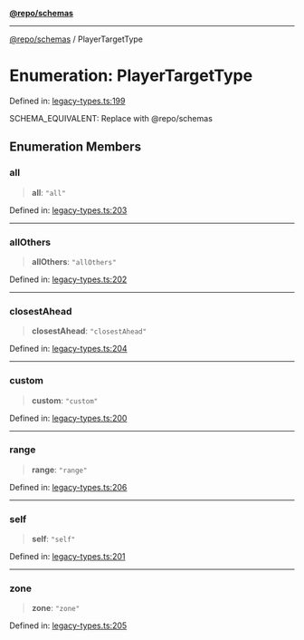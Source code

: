 [**@repo/schemas**](../README.md)

***

[@repo/schemas](../globals.md) / PlayerTargetType

# Enumeration: PlayerTargetType

Defined in: [legacy-types.ts:199](https://github.com/alexqguo/drinking-board-game-v3/blob/675bd7febb3071dfc3dca88ee4e9928e0ed24aab/packages/schemas/src/legacy-types.ts#L199)

SCHEMA_EQUIVALENT: Replace with @repo/schemas

## Enumeration Members

### all

> **all**: `"all"`

Defined in: [legacy-types.ts:203](https://github.com/alexqguo/drinking-board-game-v3/blob/675bd7febb3071dfc3dca88ee4e9928e0ed24aab/packages/schemas/src/legacy-types.ts#L203)

***

### allOthers

> **allOthers**: `"allOthers"`

Defined in: [legacy-types.ts:202](https://github.com/alexqguo/drinking-board-game-v3/blob/675bd7febb3071dfc3dca88ee4e9928e0ed24aab/packages/schemas/src/legacy-types.ts#L202)

***

### closestAhead

> **closestAhead**: `"closestAhead"`

Defined in: [legacy-types.ts:204](https://github.com/alexqguo/drinking-board-game-v3/blob/675bd7febb3071dfc3dca88ee4e9928e0ed24aab/packages/schemas/src/legacy-types.ts#L204)

***

### custom

> **custom**: `"custom"`

Defined in: [legacy-types.ts:200](https://github.com/alexqguo/drinking-board-game-v3/blob/675bd7febb3071dfc3dca88ee4e9928e0ed24aab/packages/schemas/src/legacy-types.ts#L200)

***

### range

> **range**: `"range"`

Defined in: [legacy-types.ts:206](https://github.com/alexqguo/drinking-board-game-v3/blob/675bd7febb3071dfc3dca88ee4e9928e0ed24aab/packages/schemas/src/legacy-types.ts#L206)

***

### self

> **self**: `"self"`

Defined in: [legacy-types.ts:201](https://github.com/alexqguo/drinking-board-game-v3/blob/675bd7febb3071dfc3dca88ee4e9928e0ed24aab/packages/schemas/src/legacy-types.ts#L201)

***

### zone

> **zone**: `"zone"`

Defined in: [legacy-types.ts:205](https://github.com/alexqguo/drinking-board-game-v3/blob/675bd7febb3071dfc3dca88ee4e9928e0ed24aab/packages/schemas/src/legacy-types.ts#L205)
